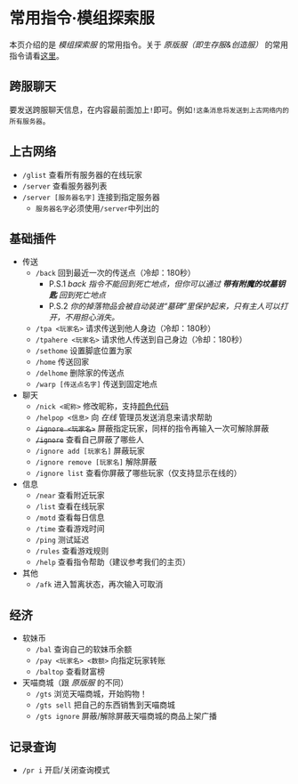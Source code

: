 [survival]: /mc-servers/survival.md
[creative]: /mc-servers/creative.md
[modded]: /mc-servers/modded.md

# 常用指令·模组探索服

本页介绍的是 *模组探索服* 的常用指令。关于 *原版服（即生存服&创造服）* 的常用指令请看[这里](/welcome/commands.md)。

## 跨服聊天

要发送跨服聊天信息，在内容最前面加上`!`即可。例如`!这条消息将发送到上古网络内的所有服务器`。

## 上古网络

- `/glist` 查看所有服务器的在线玩家
- `/server` 查看服务器列表
- `/server [服务器名字]` 连接到指定服务器
  - `服务器名字`必须使用`/server`中列出的

## 基础插件

- 传送
  - `/back` 回到最近一次的传送点（冷却：180秒）
    - P.S.1 *back 指令不能回到死亡地点，但你可以通过 **带有附魔的坟墓钥匙** 回到死亡地点*
    - P.S.2 *你的掉落物品会被自动装进“墓碑”里保护起来，只有主人可以打开，不用担心消失。*
  - `/tpa <玩家名>` 请求传送到他人身边（冷却：180秒）
  - `/tpahere <玩家名>` 请求他人传送到自己身边（冷却：180秒）
  - `/sethome` 设置脚底位置为家
  - `/home` 传送回家
  - `/delhome` 删除家的传送点
  - `/warp [传送点名字]` 传送到固定地点
- 聊天
  - `/nick <昵称>` 修改昵称，支持[颜色代码](/plugins/chatutil.md)
  - `/helpop <信息>` 向 *在线* 管理员发送消息来请求帮助
  - ~~`/ignore <玩家名>`~~ 屏蔽指定玩家，同样的指令再输入一次可解除屏蔽
  - ~~`/ignore`~~ 查看自己屏蔽了哪些人
  - `/ignore add [玩家名]` 屏蔽玩家
  - `/ignore remove [玩家名]` 解除屏蔽
  - `/ignore list` 查看你屏蔽了哪些玩家（仅支持显示在线的）
- 信息
  - `/near` 查看附近玩家
  - `/list` 查看在线玩家
  - `/motd` 查看每日信息
  - `/time` 查看游戏时间
  - `/ping` 测试延迟
  - `/rules` 查看游戏规则
  - `/help` 查看指令帮助（建议参考我们的主页）
- 其他
  - `/afk` 进入暂离状态，再次输入可取消

## 经济

- 软妹币
  - `/bal` 查询自己的软妹币余额
  - `/pay <玩家名> <数额>` 向指定玩家转账
  - `/baltop` 查看财富榜
- 天喵商城（跟 *原版服* 的不同）
  - `/gts` 浏览天喵商城，开始购物！
  - `/gts sell` 把自己的东西销售到天喵商城
  - `/gts ignore` 屏蔽/解除屏蔽天喵商城的商品上架广播

## 记录查询

- `/pr i` 开启/关闭查询模式
